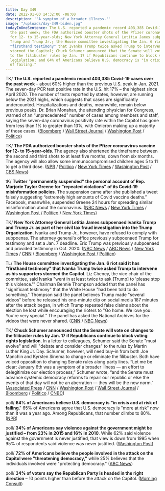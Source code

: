 ```yaml
---
title: Day 349
date: 2022-01-03 14:32:00 -08:00
description: '"A symptom of a broader illness."'
image: "/uploads/day-349-biden.jpg"
todayInOneSentence: The U.S. reported a pandemic record 403,385 Covid-19 cases over
  the past week; the FDA authorized booster shots of the Pfizer coronavirus vaccine
  for 12- to 15-year-olds; New York Attorney General Letitia James subpoenaed Ivanka
  Trump and Trump Jr.; the House committee investigating the Jan. 6 riot said it has
  "firsthand testimony" that Ivanka Trump twice asked Trump to intervene as his supporters
  stormed the Capitol; Chuck Schumer announced that the Senate will vote on changes
  to the filibuster rules by Jan. 17 if Republicans continue to block voting rights
  legislation; and 64% of Americans believe U.S. democracy is "in crisis and at risk
  of failing."
---
```


TK/ **The U.S. reported a pandemic record 403,385 Covid-19 cases over the past week** – about 60% higher than the previous U.S. peak in Jan. 2021. The seven-day PCR test positive rate in the U.S. hit 17% – the highest since April 2020. The number of tests reported by states, however, are running below the 2021 highs, which suggests that cases are significantly undercounted. Hospitalizations and deaths, meanwhile, remain below previous peaks. Dr. Brian Monahan, the attending physician for Congress, warned of an “unprecedented” number of cases among members and staff,  saying the seven-day coronavirus positivity rate within the Capitol has gone from less than 1% to greater than 13%, with Omicron making up a majority of those cases. ([Bloomberg](https://www.bloomberg.com/news/articles/2022-01-03/u-s-covid-test-positives-suggest-sky-high-cases-are-undercount?srnd=premium&sref=MIBMEEoj) / [Wall Street Journal](https://www.wsj.com/articles/france-relaxes-quarantine-rules-as-europe-adapts-to-omicrons-spread-11641217097?mod=hp_lead_pos2) / [Washington Post](https://www.washingtonpost.com/nation/2022/01/03/covid-omicron-variant-live-updates/#link-NOGF4ULTW5F3PDFO7GRH5SKXKQ) / [Politico](https://www.politico.com/minutes/congress/01-3-2022/omicron-swamps-the-hill/))

TK/ **The FDA authorized booster shots of the Pfizer coronavirus vaccine for 12- to 15-year-olds**. The agency also shortened the timeframe between the second and third shots to at least five months, down from six months. The agency will also allow some immunocompromised children ages 5 to 11 to get a third dose. ([NPR](https://www.npr.org/sections/health-shots/2022/01/03/1069886530/fda-authorizes-a-pfizer-booster-shot-for-children-ages-12-to-15) / [Politico](https://www.politico.com/news/2022/01/03/fda-authorizes-covid-boosters-for-younger-teens-526392) / [New York Times](https://www.nytimes.com/live/2022/01/03/world/omicron-covid-vaccine-tests/the-fda-clears-booster-shots-for-12-to-15-year-olds) / [Washington Post](https://www.washingtonpost.com/health/2022/01/03/covid-booster-shots-teens/) / [CBS News](https://www.cbsnews.com/news/covid-vaccine-booster-shot-fda-authorize-12-years-old/))

tK/ **Twitter "permanently suspended" the personal account of Rep. Marjorie Taylor Greene for "repeated violations" of its Covid-19 misinformation policies**. The suspension came after she published a tweet falsely suggesting “extremely high amounts of Covid vaccine deaths.” Facebook, meanwhile, suspended Greene 24 hours for spreading similar misinformation about the coronavirus. ([NBC News](https://www.nbcnews.com/politics/politics-news/twitter-permanently-suspends-marjorie-taylor-greenes-personal-account-rcna10615) / [New York Times](https://www.nytimes.com/2022/01/02/technology/marjorie-taylor-greene-twitter.html) / [Washington Post](https://www.washingtonpost.com/nation/2022/01/02/marjorie-taylor-greene-twitter-suspension/) / [Politico](https://www.politico.com/news/2022/01/03/marjorie-taylor-greene-facebook-suspension-526398) / [New York Times](https://www.nytimes.com/2022/01/03/technology/facebook-marjorie-taylor-greene.html))

TK/ **New York Attorney General Letitia James subpoenaed Ivanka Trump and Trump Jr. as part of her civil tax fraud investigation into the Trump Organization**. Ivanka and Trump Jr., however, have refused to comply with subpoenas. The attorney general's office previously subpoenaed Trump for testimony and set a Jan. 7 deadline. Eric Trump was previously subpoenaed and provided testimony in Oct. 2020. ([NBC News](https://www.nbcnews.com/politics/donald-trump/new-york-attorney-general-asks-court-enforce-subpoenas-trump-children-n1286860) / [ABC News](https://abcnews.go.com/US/eldest-trump-children-comply-subpoenas-york-attorney-general/story?id=82052732) / [New York Times](https://www.nytimes.com/2022/01/03/nyregion/letitia-james-ivanka-donald-trump-jr-subpoena.html) / [CNN](https://www.cnn.com/2022/01/03/politics/ivanka-donald-trump-jr-subpoena/index.html) / [Bloomberg](https://www.bloomberg.com/news/articles/2022-01-03/ivanka-trump-donald-trump-jr-subpoenaed-in-n-y-asset-probe?sref=MIBMEEoj) / [Washington Post](https://www.washingtonpost.com/national-security/don-jr-ivanka-trump-subpoena/2022/01/03/6f4e7f08-6cba-11ec-a5d2-7712163262f0_story.html) / [Politico](https://www.politico.com/news/2022/01/03/ny-ag-subpoenas-trump-jr-ivanka-526404))

TL/ **The House committee investigating the Jan. 6 riot said it has "firsthand testimony" that Ivanka Trump twice asked Trump to intervene as his supporters stormed the Capitol**. Liz Cheney, the vice chair of the committee, said Ivanka "went in at least twice to ask \[Trump\] to 'please stop this violence.'" Chairman Bennie Thompson added that the panel has "significant testimony" that the White House "had been told to do something." Thompson said the panel believes Trump made "several videos" before he released his one-minute clip on social media 187 minutes after the attack began, in which Trump repeated false claims about the election he lost while encouraging the rioters to "Go home. We love you. You're very special." The panel has asked the National Archives for the videos that were never shared. ([CNN](https://www.cnn.com/2022/01/02/politics/bennie-thompson-trump-capitol-insurrection/index.html) / [NBC News](https://www.nbcnews.com/politics/congress/jan-6-panel-has-firsthand-testimony-ivanka-asked-trump-intervene-n1286831))

TK/ **Chuck Schumer announced that the Senate will vote on changes to the filibuster rules by Jan. 17 if Republicans continue to block voting rights legislation**. In a letter to colleagues, Schumer said the Senate "must evolve" and will "debate and consider changes" to the rules by Martin Luther King Jr. Day. Schumer, however, will need buy-in from both Joe Manchin and Kyrsten Sinema to change or eliminate the filibuster. Both have voiced opposition to changing Senate rules along party lines. “Let me be clear: January 6th was a symptom of a broader illness — an effort to delegitimize our election process,” Schumer wrote, “and the Senate must advance systemic democracy reforms to repair our republic or else the events of that day will not be an aberration — they will be the new norm.” ([Associated Press](https://apnews.com/article/elections-voting-voting-rights-filibusters-870377874673cd1d251300814ff107ce) / [CNN](https://www.cnn.com/2022/01/03/politics/schumer-filibuster-rules-manchin-sinema/) / [Washington Post](https://www.washingtonpost.com/politics/schumer-says-senate-will-vote-by-jan-17-on-changing-rules-if-gop-continues-to-block-voting-rights-legislation/2022/01/03/453618c4-6ca7-11ec-b9fc-b394d592a7a6_story.html) / [Wall Street Journal](https://www.wsj.com/articles/chuck-schumer-sets-mid-january-deadline-for-possible-filibuster-changes-11641240791) / [Bloomberg](https://www.bloomberg.com/news/articles/2022-01-03/schumer-to-press-senate-vote-on-changing-filibuster-rule?sref=MIBMEEoj) / [Politico](https://www.politico.com/news/2022/01/03/schumer-threatens-vote-on-senate-rules-change-in-january-526394) / [CNBC](https://www.cnbc.com/2022/01/03/voting-rights-bill-senate-to-consider-filibuster-rule-changes.html))

poll/ **64% of Americans believe U.S. democracy is "in crisis and at risk of failing**." 65% of Americans agree that U.S. democracy is "more at risk" now than it was a year ago. Among Republicans, that number climbs to 80%. ([NPR](https://www.npr.org/2022/01/03/1069764164/american-democracy-poll-jan-6))

poll/ **34% of Americans say violence against the government might be justified – from 23% in 2015 and 16% in 2010**. While 62% said violence against the government is never justified, that view is down from 1995 when 95% of respondents said violence was never justified. ([Washington Post](https://www.washingtonpost.com/politics/2022/01/01/1-3-americans-say-violence-against-government-can-be-justified-citing-fears-political-schism-pandemic/))

poll/ **72% of Americans believe the people involved in the attack on the Capitol were "threatening democracy,"** while 25% believes that the individuals involved were "protecting democracy." ([ABC News](https://abcnews.go.com/Politics/majority-americans-jan-attack-threatened-democracy-poll/story?id=81990555))

poll/ **34% of voters say the Republican Party is headed in the right direction** – 10 points higher than before the attack on the Capitol. ([Morning Consult](https://morningconsult.com/2022/01/02/jan-6-polling-republican-party/))
